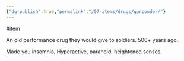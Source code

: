 ```yaml
---
{"dg-publish":true,"permalink":"/07-items/drugs/gunpowder/"}
---
```



#item

An old performance drug they would give to soldiers. 500+ years ago.

Made you insomnia, Hyperactive, paranoid, heightened senses